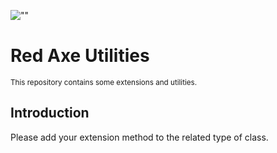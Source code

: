 ![""](https://redaxegames.com/wp-content/uploads/2023/11/logo-1.png)
# Red Axe Utilities
<sub>This repository contains some extensions and utilities.</sub>

## Introduction

Please add your extension method to the related type of class.

